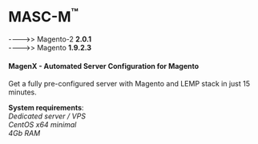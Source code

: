 

MASC-M<sup>™</sup>
======
---->> Magento-2 **2.0.1**<br/>
---->> Magento **1.9.2.3**

#### MagenX - Automated Server Configuration for Magento
Get a fully pre-configured server with Magento and LEMP stack in just 15 minutes.

**System requirements**:<br/>
*Dedicated server / VPS*<br/>
*CentOS x64 minimal*<br/>
*4Gb RAM*<br/>
